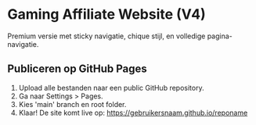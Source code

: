 
# Gaming Affiliate Website (V4)

Premium versie met sticky navigatie, chique stijl, en volledige pagina-navigatie.

## Publiceren op GitHub Pages
1. Upload alle bestanden naar een public GitHub repository.
2. Ga naar Settings > Pages.
3. Kies 'main' branch en root folder.
4. Klaar! De site komt live op: https://gebruikersnaam.github.io/reponame
